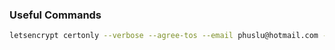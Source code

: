 ### Useful Commands

```bash
letsencrypt certonly --verbose --agree-tos --email phuslu@hotmail.com --webroot -w /var/www/html -d vps.phus.lu
```
